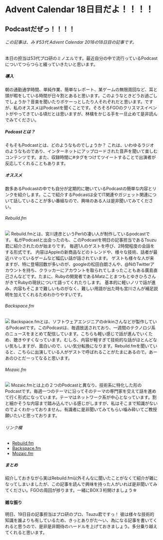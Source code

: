 # Advent Calendar 18日目だよ！！！！
## Podcastだぜっ！！！！
###### この記事は、みす53代 Advent Calendar 2018の18日目の記事です。
本日の担当は53代プロ研のミノエルです。最近自分の中で流行っているPodcastについてつらつらと綴っていきたいと思います。
##### 導入
朝の通勤通学時間、単純作業、簡単なレポート、某ゲームの無限周回など、耳と頭が暇をしている時間が日々割とあると思います。このようなときどうお過ごしでしょうか？音楽を聞いたりボケーっとしたり人それぞれだと思います。ですが、私のオススメはPodcastを聞くことです。そろそろFGOのクリスマスイベントがやってきている頃だとは思いますが、林檎をかじる手を一旦止めて是非読んでみてください。
##### Podcastとは？
そもそもPodcastとは、どのようなものでしょうか？
これは、いわゆるラジオのようなものであり、インターネットにアップロードされた音声を聞いて楽しむコンテンツです。また、収録時間に#タグをつけてツイートすることで出演者が反応してくれることもあります。
##### オススメ
数多あるPodcastの中でも自分が定期的に聴いているPodcastの簡単な内容とリンクを紹介します。ここで紹介するPodcastは全てIT関連やガジェット関連について話していることが多い番組なので、興味のある人は是非聞いてみてください。

###### Rebuild.fm

![](https://minoeru.github.io/markdown/images/advent/rebuild.png)
Rebuild.fmとは、宮川達彦というPerlの凄い人が制作しているpodcastです。
私がPodcastと出会ったのも、このPodcastを明日の記事担当であるTsuzu君に紹介されたのが始まりです。
毎週1人のゲストを呼び、2時間程度の会話をする形式です。
内容はAppleの新商品などのトレンドや、様々な技術、話者が最近ハマっているゲームなど幅広い話が話されています。
ゲストも様々な人が来ますが、特に登場回数が多いのが、googleの松田白朗さんや、@NのTwitterアカウントを持ち、クラッカーにアカウントを取られてしまったこともある廣島直己さんなどです。たまに、Rubyの開発者であるMatzことまつもとゆきひろさんがきてRubyの現状について語ってくれたりします。
基本的に軽いノリで話が進み、内容もそこまで難しいものがなく、難しい用語が出た時も宮川さんが補足説明を加えてくれるためわかりやすいです。

###### Backspace.fm

![](https://minoeru.github.io/markdown/images/advent/backspace.png)
Backspace.fmとは、ソフトウェアエンジニアのdrikinさんなどが製作しているPodcastです。このPodcastは、毎週放送されており、一週間のテクノロジ系のニュースをまとめて配信しています。こちらも軽い感じで話が進んでいくため、聴きやすくなっています。むしろ、内容が軽すぎて技術的な話がほとんどない気もしますが、面白いので、いい気分転換になります。Rebuild.fmを聞いていると、こちらに出演している人がゲストで呼ばれることがたまにあるので。あーあのひとだーってなると思います。

###### Mozaic.fm

![](https://minoeru.github.io/markdown/images/advent/mozaic.png)
Mozaic.fmとは上の２つのPodcastと異なり、技術系に特化した形のPodcastです。毎週一つのテーマに沿ってそのテーマの専門家を交えて話を進めて行く形式になっています。テーマはネットワーク系が中心となっています。割と細かそうな内容まで踏み込んでいる感じがしますが、私はそこまで知識がないのでよくわかっておりません。有識者に是非聞いてみてもらい噛み砕いてご教授願いたいと思っております。


###### リンク欄
- [Rebuild.fm](https://rebuild.fm)
- [Backspace.fm](http://backspace.fm)
- [Mozaic.fm ](https://mozaic.fm)

##### まとめ
紹介しておきながら実はRebuild.fm以外そんなに聞いたことがなくて紹介が雑になってしまいましたが、この記事を読んで興味を持った人がいれば是非聞いてみてください。FGOの周回が捗ります。一緒にBOX３桁開けましょう☆

#### 雑な振り
明日、19日目の記事担当はプロ研のプロ、Tsuzu君ですっ！
彼は様々な技術的知識を誰よりも有しているため、きっとありがた〜い、為になる記事を書いてくれると思うので、是非是非期待のハードルを上げておきましょう。多分乗り越えてくれると思います。
